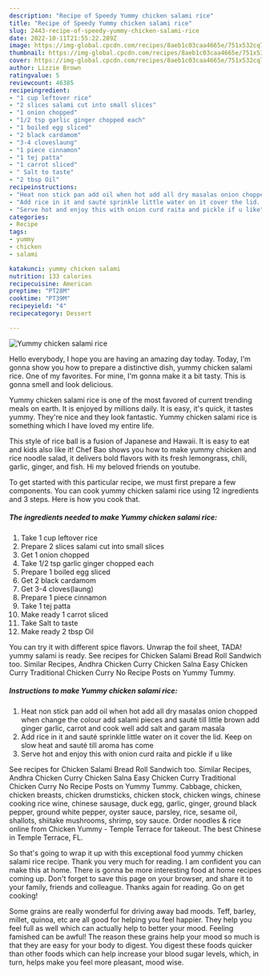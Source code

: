 ```yaml
---
description: "Recipe of Speedy Yummy chicken salami rice"
title: "Recipe of Speedy Yummy chicken salami rice"
slug: 2443-recipe-of-speedy-yummy-chicken-salami-rice
date: 2022-10-11T21:55:22.289Z
image: https://img-global.cpcdn.com/recipes/8aeb1c03caa4665e/751x532cq70/yummy-chicken-salami-rice-recipe-main-photo.jpg
thumbnail: https://img-global.cpcdn.com/recipes/8aeb1c03caa4665e/751x532cq70/yummy-chicken-salami-rice-recipe-main-photo.jpg
cover: https://img-global.cpcdn.com/recipes/8aeb1c03caa4665e/751x532cq70/yummy-chicken-salami-rice-recipe-main-photo.jpg
author: Lizzie Brown
ratingvalue: 5
reviewcount: 46385
recipeingredient:
- "1 cup leftover rice"
- "2 slices salami cut into small slices"
- "1 onion chopped"
- "1/2 tsp garlic ginger chopped each"
- "1 boiled egg sliced"
- "2 black cardamom"
- "3-4 cloveslaung"
- "1 piece cinnamon"
- "1 tej patta"
- "1 carrot sliced"
- " Salt to taste"
- "2 tbsp Oil"
recipeinstructions:
- "Heat non stick pan add oil when hot add all dry masalas onion chopped when change the colour add salami pieces and sauté till little brown add ginger garlic, carrot and cook well add salt and garam masala"
- "Add rice in it and sauté sprinkle little water on it cover the lid. Keep on slow heat and sauté till aroma has come"
- "Serve hot and enjoy this with onion curd raita and pickle if u like"
categories:
- Recipe
tags:
- yummy
- chicken
- salami

katakunci: yummy chicken salami 
nutrition: 133 calories
recipecuisine: American
preptime: "PT28M"
cooktime: "PT39M"
recipeyield: "4"
recipecategory: Dessert

---
```



![Yummy chicken salami rice](https://img-global.cpcdn.com/recipes/8aeb1c03caa4665e/751x532cq70/yummy-chicken-salami-rice-recipe-main-photo.jpg)

Hello everybody, I hope you are having an amazing day today. Today, I'm gonna show you how to prepare a distinctive dish, yummy chicken salami rice. One of my favorites. For mine, I'm gonna make it a bit tasty. This is gonna smell and look delicious.

Yummy chicken salami rice is one of the most favored of current trending meals on earth. It is enjoyed by millions daily. It is easy, it's quick, it tastes yummy. They're nice and they look fantastic. Yummy chicken salami rice is something which I have loved my entire life.

This style of rice ball is a fusion of Japanese and Hawaii. It is easy to eat and kids also like it! Chef Bao shows you how to make yummy chicken and rice noodle salad, it delivers bold flavors with its fresh lemongrass, chili, garlic, ginger, and fish. Hi my beloved friends on youtube.


To get started with this particular recipe, we must first prepare a few components. You can cook yummy chicken salami rice using 12 ingredients and 3 steps. Here is how you cook that.

<!--inarticleads1-->

##### The ingredients needed to make Yummy chicken salami rice:

1. Take 1 cup leftover rice
1. Prepare 2 slices salami cut into small slices
1. Get 1 onion chopped
1. Take 1/2 tsp garlic ginger chopped each
1. Prepare 1 boiled egg sliced
1. Get 2 black cardamom
1. Get 3-4 cloves(laung)
1. Prepare 1 piece cinnamon
1. Take 1 tej patta
1. Make ready 1 carrot sliced
1. Take  Salt to taste
1. Make ready 2 tbsp Oil


You can try it with different spice flavors. Unwrap the foil sheet, TADA! yummy salami is ready. See recipes for Chicken Salami Bread Roll Sandwich too. Similar Recipes, Andhra Chicken Curry Chicken Salna Easy Chicken Curry Traditional Chicken Curry No Recipe Posts on Yummy Tummy. 

<!--inarticleads2-->

##### Instructions to make Yummy chicken salami rice:

1. Heat non stick pan add oil when hot add all dry masalas onion chopped when change the colour add salami pieces and sauté till little brown add ginger garlic, carrot and cook well add salt and garam masala
1. Add rice in it and sauté sprinkle little water on it cover the lid. Keep on slow heat and sauté till aroma has come
1. Serve hot and enjoy this with onion curd raita and pickle if u like


See recipes for Chicken Salami Bread Roll Sandwich too. Similar Recipes, Andhra Chicken Curry Chicken Salna Easy Chicken Curry Traditional Chicken Curry No Recipe Posts on Yummy Tummy. Cabbage, chicken, chicken breasts, chicken drumsticks, chicken stock, chicken wings, chinese cooking rice wine, chinese sausage, duck egg, garlic, ginger, ground black pepper, ground white pepper, oyster sauce, parsley, rice, sesame oil, shallots, shiitake mushrooms, shrimp, soy sauce. Order noodles &amp; rice online from Chicken Yummy - Temple Terrace for takeout. The best Chinese in Temple Terrace, FL. 

So that's going to wrap it up with this exceptional food yummy chicken salami rice recipe. Thank you very much for reading. I am confident you can make this at home. There is gonna be more interesting food at home recipes coming up. Don't forget to save this page on your browser, and share it to your family, friends and colleague. Thanks again for reading. Go on get cooking!

Some grains are really wonderful for driving away bad moods. Teff, barley, millet, quinoa, etc are all good for helping you feel happier. They help you feel full as well which can actually help to better your mood. Feeling famished can be awful! The reason these grains help your mood so much is that they are easy for your body to digest. You digest these foods quicker than other foods which can help increase your blood sugar levels, which, in turn, helps make you feel more pleasant, mood wise.
